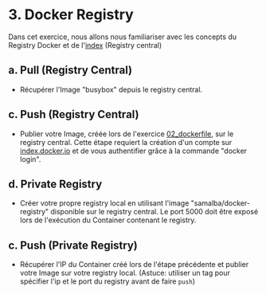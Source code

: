 # 3. Docker Registry

Dans cet exercice, nous allons nous familiariser avec les concepts du Registry Docker et de l'[index](https://index.docker.io/) (Registry central)

## a. Pull (Registry Central)

* Récupérer l'Image "busybox" depuis le registry central.

## c. Push (Registry Central)

* Publier votre Image, créée lors de l'exercice [02_dockerfile](../02_dockerfile), sur le registry central. Cette étape requiert la création d'un compte sur [index.docker.io](https://index.docker.io/) et de vous authentifier grâce à la commande "docker login".

## d. Private Registry

* Créer votre propre registry local en utilisant l'image "samalba/docker-registry" disponible sur le registry central. Le port 5000 doit être exposé lors de l'exécution du Container contenant le registry.

## c. Push (Private Registry)

* Récupérer l'IP du Container créé lors de l'étape précédente et publier votre Image sur votre registry local. (Astuce: utiliser un tag pour spécifier l'ip et le port du registry avant de faire `push`)

